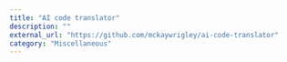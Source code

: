 ```yaml
---
title: "AI code translator"
description: ""
external_url: "https://github.com/mckaywrigley/ai-code-translator"
category: "Miscellaneous"
---
```

